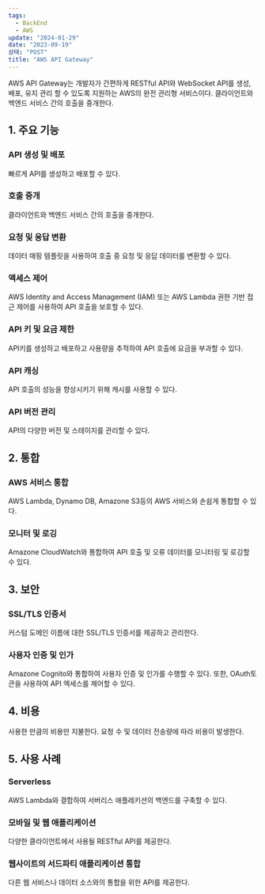 ```yaml
---
tags:
  - BackEnd
  - AWS
update: "2024-01-29"
date: "2023-09-19"
상태: "POST"
title: "AWS API Gateway"
---
```

AWS API Gateway는 개발자가 간편하게 RESTful API와 WebSocket API를 생성, 배포, 유지 관리 할 수 있도록 지원하는 AWS의 완전 관리형 서비스이다. 클라이언트와 백엔드 서비스 간의 호출을 중개한다.

## 1. 주요 기능

### API 생성 및 배포

빠르게 API를 생성하고 배포할 수 있다.

### 호출 중개

클라이언트와 백엔드 서비스 간의 호출을 중개한다.

### 요청 및 응답 변환

데이터 매핑 템플릿을 사용하여 호출 중 요청 및 응답 데이터를 변환할 수 있다.

### 액세스 제어

AWS Identity and Access Management (IAM) 또는 AWS Lambda 권한 기반 접근 제어를 사용하여 API 호출을 보호할 수 있다.

### API 키 및 요금 제한

API키를 생성하고 배포하고 사용량을 추적하여 API 호출에 요금을 부과할 수 있다.

### API 캐싱

API 호출의 성능을 향상시키기 위해 캐시를 사용할 수 있다.

### API 버전 관리

API의 다양한 버전 및 스테이지를 관리할 수 있다.

## 2. 통합

### AWS 서비스 통합

AWS Lambda, Dynamo DB, Amazone S3등의 AWS 서비스와 손쉽게 통합할 수 있다.

### 모니터 및 로깅

Amazone CloudWatch와 통합하여 API 호출 및 오류 데이터를 모니터링 및 로깅할 수 있다.

## 3. 보안

### SSL/TLS 인증서

커스텀 도메인 이름에 대한 SSL/TLS 인증서를 제공하고 관리한다.

### 사용자 인증 및 인가

Amazone Cognito와 통합하여 사용자 인증 및 인가를 수행할 수 있다. 또한, OAuth토큰을 사용하여 API 엑세스를 제어할 수 있다.

## 4. 비용

사용한 만큼의 비용만 지불한다. 요청 수 및 데이터 전송량에 따라 비용이 발생한다.

## 5. 사용 사례

### Serverless

AWS Lambda와 결합하여 서버리스 애플레키션의 백엔드를 구축할 수 있다.

### 모바일 및 웹 애플리케이션

다양한 클라이언트에서 사용될 RESTful API를 제공한다.

### 웹사이트의 서드파티 애플리케이션 통합

다른 웹 서비스나 데이터 소스와의 통합을 위한 API를 제공한다.



